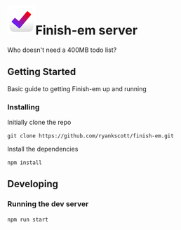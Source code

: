 
<html>
<img src="https://github.com/ryankscott/finish-em/raw/master/assets/icon.svg"
  align="left"
  width="64"
  height=64"
>
  <h1>Finish-em server</h1>
</html>
Who doesn't need a 400MB todo list?

## Getting Started

Basic guide to getting Finish-em up and running

### Installing

Initially clone the repo

```
git clone https://github.com/ryankscott/finish-em.git
```

Install the dependencies

```
npm install
```

## Developing

### Running the dev server

```
npm run start
```



